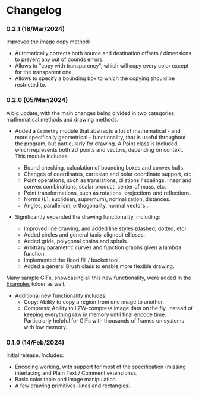 # Changelog

### 0.2.1 (18/Mar/2024)

Improved the image copy method:

* Automatically corrects both source and destination offsets / dimensions to prevent any out of bounds errors.
* Allows to "copy with transparency", which will copy every color except for the transparent one.
* Allows to specify a bounding box to which the copying should be restricted to.

### 0.2.0 (05/Mar/2024)

A big update, with the main changes being divided in two categories: mathematical methods and drawing methods.

- Added a `Geometry` module that abstracts a lot of mathematical - and more specifically geometrical - functionality, that is useful throughout the program, but particularly for drawing. A Point class is included, which represents both 2D points and vectors, depending on context. This module includes:
  * Bound checking, calculation of bounding boxes and convex hulls.
  * Changes of coordinates, cartesian and polar coordinate support, etc.
  * Point operations, such as translations, dilations / scalings, linear and convex combinations, scalar product, center of mass, etc.
  * Point transformations, such as rotations, projections and reflections.
  * Norms (L1, euclidean, supremum), normalization, distances.
  * Angles, parallelism, orthogonality, normal vectors...

- Significantly expanded the drawing functionality, including:
  * Improved line drawing, and added line styles (dashed, dotted, etc).
  * Added circles and general (axis-aligned) ellipses.
  * Added grids, polygonal chains and spirals.
  * Arbitrary parametric curves and function graphs given a lambda function.
  * Implemented the flood fill / bucket tool.
  * Added a general Brush class to enable more flexible drawing.

Many sample GIFs, showcasing all this new functionality, were added in the [Examples](https://github.com/edelkas/gifenc/tree/master/examples) folder as well.

- Additional new functionality includes:
  * Copy: Ability to copy a region from one image to another.
  * Compress: Ability to LZW-compress image data on the fly, instead of keeping
    everything raw in memory until final encode time. Particularly helpful for
    GIFs with thousands of frames on systems with low memory.

### 0.1.0 (14/Feb/2024)

Initial release. Includes:

- Encoding working, with support for most of the specification (missing interlacing and Plain Text / Comment extensions).
- Basic color table and image manipulation.
- A few drawing primitives (lines and rectangles).